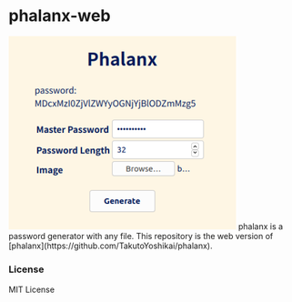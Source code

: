 # phalanx-web
<img src="./phalanx.png" width="400">
phalanx is a password generator with any file.
This repository is the web version of [phalanx](https://github.com/TakutoYoshikai/phalanx).

### License
MIT License
